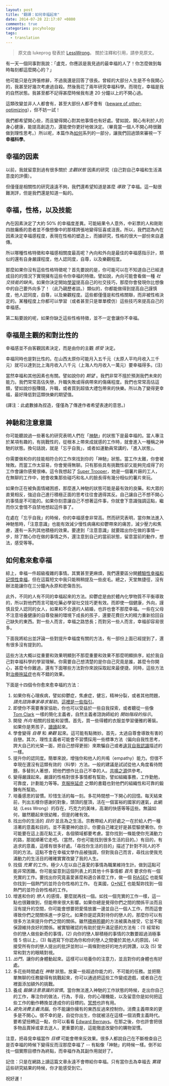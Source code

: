 ```yaml
---
layout: post
title: "翻譯：如何幸福起來"
date: 2014-07-28 22:17:07 +0800
comments: true
categories: pscyhology
tags:
  - translation
---
```


> 原文由 lukeprog 發表於 [LessWrong](http://lesswrong.com/lw/4su/how_to_be_happy/)。
> 關於注釋和引用，請參見原文。

有一天一個同事對我說：「盧克，你應該是我見過的最幸福的人了！你怎麼做到每時每刻都這麼開心的？」

他可能只是在誇張修辭，不過我還是回答了很長。曾經的大部分人生是不令我開心的，我甚至好幾次考慮過自殺。然後我花了兩年研究幸福科學。而現在，幸福是我的自然狀態。我甚至都不記得甚麼時候我有達 20 分鐘以上的不開心過。

這類改變並非人人都會有，甚至大部份人都不會有（[beware of other-optimizing](http://lesswrong.com/lw/9v/beware_of_otheroptimizing/)），但不妨一試！

我們都希望開心些，而且變得開心對其他事情也有好處。譬如說，開心有利於人的身心健康，能提高創造力，還能使你更好地做決定。（畢竟當一個人不開心時很難做到理性思考。）所以呢，本篇作為[如何](http://lesswrong.com/lw/3nn/scientific_selfhelp_the_state_of_our_knowledge/)系列的一部分，讓我們回過頭來審視一下**幸福科學**。

<!-- more -->

## 幸福的因素

以前，我就留意到過有很多關於 _主觀狀態_ 因素的研究（自己對自己幸福和生活滿意度的評價）。

但僅僅是相關性的研究遠遠不夠，我們還希望知道是甚麼 _導致_ 了幸福。這一點很難測評，但是我們還是知道一點的。


## 幸福，性格，以及技能

內在因素決定了大約 50% 的幸福度差異。可能結果令人意外，中彩票的人和剛剛四肢癱瘓的患者並不像想像中的那樣誇張地變得狂喜或沮喪。所以，我們認為內在因素決定幸福感程度，表現在性格的塑造上，而據研究，性格的很大一部份來自遺傳。

所以哪種性格特徵和幸福感相關度最高呢？內向和外向是最佳的幸福感指示計，類似的還有自身嚴謹程度，他人認同度，自尊，以及樂觀程度。

那麼如果你沒有這些性格特徵呢？首先要說的是，你可能可以在不知道自己已經達成目的的情況下實現擁有這些令你幸福的特徵。譬如說，內向可能會看做一種 _社交技能的缺失_。如果你決定開始[學習](http://www.amazon.com/Social-Skills-Picture-School-Beyond/dp/1932565353/ref=as_li_ss_tl?ie=UTF8&camp=1789&creative=390957&creativeASIN=0131103628&linkCode=as2&tag=lesswrong-20)提高自己的社交技巧，那麼你會發現你比想像中的自己要外向多了！（此乃親歷者談。）類似的，你都能做得到提高自己謹慎度，他人認同度，自尊，以及樂觀程度。這些都僅僅是和性格關聯，而非被性格決定的。某種程度上你都可以學習（或者甚至只是單單模仿）這些技巧來提高自己的幸福感。

第二點要說的呢，如果你缺乏這些性格特徵，並不一定會讓你不幸福。


## 幸福是主觀的和對比性的

幸福感並不由客觀因素決定，而是由你的主觀 _感受_ 決定。

幸福同時也是對比性的。在山西太原你可能月入五千元（太原人平均月收入三千元）就可以達到比上海月收入八千元（上海人均月收入一萬元）要幸福得多。(注)

當然幸福和其他因素也有關。譬如說你的 _期望_ 。我們非常不擅於預測我們未來的能力。我們常常高估失戀，升職失敗或得病帶來的傷痛程度。我們也常常高估這類，譬如說炒股賺錢，升職，或者買到超值大禮包帶來的快樂。所以為了變得更幸福，最好降低對這類快樂的期望值。

(譯注：此處數據為捏造，僅僅為了傳達作者希望表達的意思。)


## 神馳和注意意識

你可能聽說過一些著名的研究表明人們在「[神馳](http://en.wikipedia.org/wiki/Flow_(psychology))」的狀態下是最幸福的。當人專注於某項有趣的，有挑戰性的，從根本上帶來成就感的工作時，就會進入一種稱之神馳的狀態。換句話說，就是「忘乎自我」，或者如運動員常講的，「進入狀態」。

你需要做和你的技能相符合的工作來找到你的「神馳」狀態。當工作太難，你會被矬敗。而當工作太容易，你會覺得無聊。只有那些具有挑戰性卻又能夠完成得了的工作會讓你感覺很棒。這令我想起了 [Super Trooper](http://www.youtube.com/watch?v=2-9D2qUHN-E)，她是一個薯片廠的工人，在無聊的工作中，她會收集那些碰巧和名人的臉長得有幾分相似的薯片來玩。

如果你正在被負面情緒困惑，那麼進入神馳的狀態可能是最有效的良藥。和大眾的直覺相反，強迫自己進行積極正面的思考往往會適得其反。自己讓自己不想不開心的事情是不可能的。如果你刻意讓自己不想著這件事，你就會下意識強調這點，繼而你又會情不自禁地想起這件事了。

在處在「忘乎自我」的時候，你的幸福感會非常高。然而研究表明，當你無法進入神馳態時，「注意意識」也能有效減少慢性病痛和抑鬱帶來的痛苦，減少壓力和焦慮，還有一系列其他積極的效果。要達到「注意意識」就要踏出你在做的事情一步，除了關心你在做的事情之外，還注意到自己的當前狀態，留意當前的動作，想法，感受等等。


## 如何愈來愈幸福

綜上，幸福一件超級複雜的事情。其實甚至更麻煩，我們還要區分開[體驗性幸福和記憶性幸福](http://www.ted.com/talks/daniel_kahneman_the_riddle_of_experience_vs_memory.html)，但在這篇短文中我只能稍稍提及一些皮毛。總之，天堂無捷徑，沒有辦法能讓你在三分鐘內永原和悲傷告別。

此外，不同的人有不同的幸福起來的方法。抑鬱症是由於體內化學物質不平衡導致的，所以對他們而言可能吃藥必學習社交技巧更有效。而即使一個健康，外向，謹慎且受人認同的女人，如果和不合適的人結婚，也許也會不那麼幸福。一些在父母不注意培養健康的自尊發展的環境下成長的孩子，還要花費巨大的精力重新拾回自己缺失的東西。對一些人而言，幸福之路悠長；而對另一些人而言，幸福卻容易很多。

下面我將給出並評論一些對提升幸福度有關的方法，有一部份上面已經提到了，還有很多沒有提到的。

這些方法大概以從重要和效果明顯到不那麼重要和效果不那麼明顯排序，給於我自己對幸福科學的學習理解。你需要自己想清楚的是你自己究竟是誰，甚麼令你開心，甚麼令你難過，還有下面哪些方法對你來說採取起來最便捷。同時，這些方法對[治療拖延症](http://lesswrong.com/lw/3w3/how_to_beat_procrastination/)也有不錯的效果。

下面是十四個令你愈來愈幸福的方法：

1. 如果你有心理疾病，譬如抑鬱症，焦慮症，健忘，精神分裂，或者其他問題，_請先諮詢專家尋求幫助_。[這裡是一些指引](http://www.liveyourlifewell.org/go/live-your-life-well/help)。
2. 即使你不需要專家協助，你也可以受益於一些自我探索，或者聽從一些像 [Tom Clark](http://naturalism.org/consulting.htm) 一樣的簡化主義者，自然主義者諮詢師給的 _開始階段的指示_。
3. 開發 _外向_ 相關的技能和習慣。首先，買一些得體的衣服並學習優雅的著裝。如果你是男孩子，[讀讀](http://www.amazon.com/Details-Mens-Style-Manual-Ultimate/dp/159240328X/ref=as_li_ss_tl?ie=UTF8&camp=1789&creative=390957&creativeASIN=0131103628&linkCode=as2&tag=lesswrong-20)起來。
4. 學會變得 _自尊_ 和 _樂觀_ 起來。這可能有點微妙。首先，太過自尊會導致有害的自戀。其次，理性主義者可能會不習慣採用一些標準方法（偏向自我性思考，誇大自己的光榮一面，把自己想得更弱）來欺騙自己或者[違背自我認識](http://wiki.lesswrong.com/wiki/Anti-epistemology)描述的一樣。
5. 提升你的認同度。簡單來說，增強你和他人的共鳴（empathy）能力。但很不幸現在還沒有這類有效的（科學）方法。一般的建議是試試從他人角度看待問題，多替別人著想，把他們想作比自己不幸的人。[共鳴之源](http://www.rootsofempathy.org/)供參考。
6. 變得嚴謹起來。嚴謹的性格對很多事情都有幫助，譬如組織事務，工作勤勉，可靠度，計劃能力等等。[克服拖延症](http://lesswrong.com/lw/3w3/how_to_beat_procrastination/) 之類的書籍也對他們的組織性和可靠的鍛鍊有所幫助。
7. 培養感恩的習慣。珍惜生活的每一刻。多花時間想一下開心的回憶。每天結束前，列出五樣你感謝的對象，頭頂的屋頂，活在一個富裕的國家的運氣，此網站（Less Wrong）的存在，巧克力的美味，高潮的快感等等這些。無論如何，雖然聽起來很幼稚，但是的確有效。
8. 找出你的生活的 _目的_ 並且為之生活。宗教帶給人的好處之一在於給人們一種活著的意義和目的。並不需要神的啟示，你要自己確定好是甚麼驅使著你。你可能要在這上面花點工夫，各個領域都要考慮。當你找到一條能使你充滿動力的路，那就順著它走吧。（當然，你也可能找到很多生活的目的。）有目的，有追求的意義，這樣有很多好處。「尋找你生活的目的」描述了針對不同人的不同的方法。這點不會在幸福文學作品被強調，但對我自己而言，尋找出使我充滿動力的生活目的確確實實改變了我的人生。
9. 找個 _充實_ 的工作。極少人在以自己喜愛的事情為職業維持生計。做到這點可能非常困難。你可能留意到這個列表上的其他十件事情都 _首先_ 要求你有一個充實的工作。要找出你究竟喜愛甚麼和適合甚麼工作，做一個 [RIASEC](http://www.bigjobportal.com/riasec/) 也能幫你找到一個熱門的並符合你性格的工作。
在美國，[O*NET](http://www.onetonline.org/) 也能幫妳找到一個熱門的並符合妳性格的工作。
10. 增進和你的 _戀人_ 的感情，要麼就再找一個。如找一個充實的工作一樣，這一點也很難做到，但能帶來很大影響。如果你總是覺得你們之間的關係平淡而且沒有提升的空間，你可能會想要把愛情放置一邊並自己一個人工作，然而這會導致你們之間關係進一步惡化。如果你是認真對待你的戀人的，那麼你可以有很多方法來提升你們之間的關係。雖然[積極聆聽](http://zh.wikipedia.org/wiki/%E7%A9%8D%E6%A5%B5%E8%81%86%E8%81%BD)的方法被廣為接受，它並不能保證維持良好的關係。被實驗確認的有助於提升滿足感的方法有：(1) 經常和你的戀人做些新奇的事情，(2) 向你的戀人聊積極的事情的次數要超過消極事情 5 倍以上，(3) 每週寫下你認為你和你的戀人之間優於其他人的原因，(4) 接受所有你的戀人提出的批評並附以一兩條對他好的地方的誇讚，以及 (5) 常常和對方的眼睛對視。
11. _出門_，讓你的身體動起來。這樣可以培養你的注意力，並且對你的身體也有好處。
12. 多花些時間處在 _神馳_ 狀態。放棄一些超過你能力的，不可能的任務。並把簡單無聊的任務變得有挑戰起來，你可以通過把這些工作變成遊戲，或者自己在裡面添加額外的挑戰。
13. 養成 _鍛鍊注意意識的習慣_。當你無法進入神馳的工作狀態的時候，走出你自己的工作，專注你的做法，行為，手段，你的心理機能，以及留意你是如何把這些工作的動作轉換並達成你的目標的。[冥想](http://www.wikihow.com/Meditate)也許有用。
14. _避免消費主義洗腦_。你不能讓你擁有的東西反過來控制你。消費主義帶來的更多是不開心。很不幸的是，自從你出生，你就被活在這樣一個消費主義時代。要希望扭轉這一點，你可以看看 [Edward Bernays](http://en.wikipedia.org/wiki/Edward_Bernays)。在那之後，你也許會把很多物品賣掉或拿去送人，更重要的是，這能徹底改變你的購物習慣。


注意，把尋覓幸福當作 _目標_ 可能會帶來反效果。很多人都說自己在不斷檢查自己是否幸福的時候下變得反而沒那麼幸福了 -- 有點像「神馳」的時候一樣。倒不如找一個實際目標作為終點，而幸福作為其副作用就好了。

記住：只是在網路上讀這篇文章永遠不會帶給你幸福。只有當你去為幸福去 _實踐_ 這些研究結果的時候，你才能感受到它。

祝好運！

